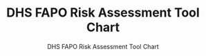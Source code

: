 ---
layout: resources-landing
title: "DHS FAPO Risk Assessment Tool Chart"
subtitle: "DHS FAPO Risk Assessment Tool Chart"
filters: federal-financial-assistance uniform-guidance-2-cfr-200 training
doc-link: ../assets/files/Panel1_DHS-FAPO-Risk-Assessment-Tool-Chart-2-2016.docx
---